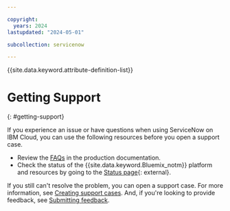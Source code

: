 ```yaml
---

copyright:
  years: 2024
lastupdated: "2024-05-01"

subcollection: servicenow

---
```


{{site.data.keyword.attribute-definition-list}}

# Getting Support
{: #getting-support}

If you experience an issue or have questions when using ServiceNow on IBM Cloud, you can use the following resources before you open a support case. 

* Review the [FAQs](https://test.cloud.ibm.com/docs/servicenow?topic=servicenow-faqs) in the production documentation. 
* Check the status of the {{site.data.keyword.Bluemix_notm}} platform and resources by going to the [Status page](https://cloud.ibm.com/status){: external}.

If you still can't resolve the problem, you can open a support case. For more information, see [Creating support cases](/docs/get-support?topic=get-support-open-case). And, if you're looking to provide feedback, see [Submitting feedback](/docs/overview?topic=overview-feedback).
